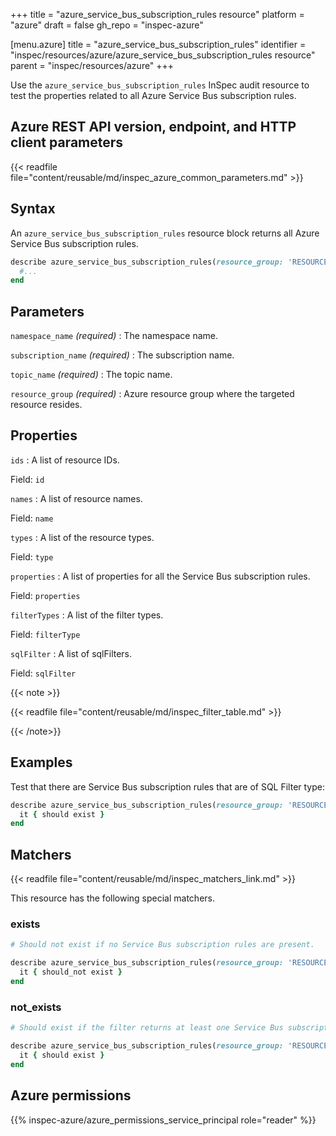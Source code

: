 +++
title = "azure_service_bus_subscription_rules resource"
platform = "azure"
draft = false
gh_repo = "inspec-azure"

[menu.azure]
title = "azure_service_bus_subscription_rules"
identifier = "inspec/resources/azure/azure_service_bus_subscription_rules resource"
parent = "inspec/resources/azure"
+++

Use the `azure_service_bus_subscription_rules` InSpec audit resource to test the properties related to all Azure Service Bus subscription rules.

## Azure REST API version, endpoint, and HTTP client parameters

{{< readfile file="content/reusable/md/inspec_azure_common_parameters.md" >}}

## Syntax

An `azure_service_bus_subscription_rules` resource block returns all Azure Service Bus subscription rules.

```ruby
describe azure_service_bus_subscription_rules(resource_group: 'RESOURCE_GROUP', namespace_name: 'NAMESPACE_NAME', subscription_name: 'SUBSCRIPTION_NAME', topic_name: 'TOPIC_NAME') do
  #...
end
```

## Parameters

`namespace_name` _(required)_
: The namespace name.

`subscription_name` _(required)_
: The subscription name.

`topic_name` _(required)_
: The topic name.

`resource_group` _(required)_
: Azure resource group where the targeted resource resides.

## Properties

`ids`
: A list of resource IDs.

  Field: `id`

`names`
: A list of resource names.

  Field: `name`

`types`
: A list of the resource types.

  Field: `type`

`properties`
: A list of properties for all the Service Bus subscription rules.

  Field: `properties`

`filterTypes`
: A list of the filter types.

  Field: `filterType`

`sqlFilter`
: A list of sqlFilters.

  Field: `sqlFilter`

{{< note >}}

{{< readfile file="content/reusable/md/inspec_filter_table.md" >}}

{{< /note>}}

## Examples

Test that there are Service Bus subscription rules that are of SQL Filter type:

```ruby
describe azure_service_bus_subscription_rules(resource_group: 'RESOURCE_GROUP', namespace_name: 'NAMESPACE_NAME', subscription_name: 'SUBSCRIPTION_NAME', topic_name: 'TOPIC_NAME').where(filterType: 'SqlFilter') do
  it { should exist }
end
```

## Matchers

{{< readfile file="content/reusable/md/inspec_matchers_link.md" >}}

This resource has the following special matchers.

### exists

```ruby
# Should not exist if no Service Bus subscription rules are present.

describe azure_service_bus_subscription_rules(resource_group: 'RESOURCE_GROUP', namespace_name: 'NAMESPACE_NAME', subscription_name: 'SUBSCRIPTION_NAME', topic_name: 'TOPIC_NAME') do
  it { should_not exist }
end
```

### not_exists

```ruby
# Should exist if the filter returns at least one Service Bus subscription rule.

describe azure_service_bus_subscription_rules(resource_group: 'RESOURCE_GROUP', namespace_name: 'NAMESPACE_NAME', subscription_name: 'SUBSCRIPTION_NAME', topic_name: 'TOPIC_NAME') do
  it { should exist }
end
```

## Azure permissions

{{% inspec-azure/azure_permissions_service_principal role="reader" %}}
